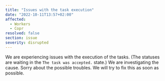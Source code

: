 ```yaml
---
title: "Issues with the task execution"
date: "2022-10-11T13:57+02:00"
affected:
  - Workers
  - Copr
resolved: false
section: issue
severity: disrupted
---
```


We are experiencing issues with the execution of the tasks.
(The statuses are waiting in the `The task was accepted.` state.)
We are investigating the cause.
Sorry about the possible troubles.
We will try to fix this as soon as possible.
